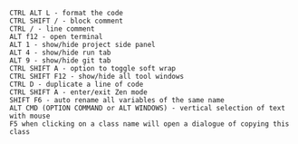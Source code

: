     CTRL ALT L - format the code
    CTRL SHIFT / - block comment
    CTRL / - line comment
    ALT f12 - open terminal
    ALT 1 - show/hide project side panel
    ALT 4 - show/hide run tab
    ALT 9 - show/hide git tab
    CTRL SHIFT A - option to toggle soft wrap
    CTRL SHIFT F12 - show/hide all tool windows
    CTRL D - duplicate a line of code
    CTRL SHIFT A - enter/exit Zen mode
    SHIFT F6 - auto rename all variables of the same name
    ALT CMD (OPTION COMMAND or ALT WINDOWS) - vertical selection of text with mouse
    F5 when clicking on a class name will open a dialogue of copying this class
